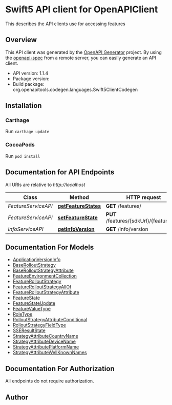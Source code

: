 # Swift5 API client for OpenAPIClient

This describes the API clients use for accessing features

## Overview
This API client was generated by the [OpenAPI Generator](https://openapi-generator.tech) project.  By using the [openapi-spec](https://github.com/OAI/OpenAPI-Specification) from a remote server, you can easily generate an API client.

- API version: 1.1.4
- Package version: 
- Build package: org.openapitools.codegen.languages.Swift5ClientCodegen

## Installation

### Carthage

Run `carthage update`

### CocoaPods

Run `pod install`

## Documentation for API Endpoints

All URIs are relative to *http://localhost*

Class | Method | HTTP request | Description
------------ | ------------- | ------------- | -------------
*FeatureServiceAPI* | [**getFeatureStates**](docs/FeatureServiceAPI.md#getfeaturestates) | **GET** /features/ | 
*FeatureServiceAPI* | [**setFeatureState**](docs/FeatureServiceAPI.md#setfeaturestate) | **PUT** /features/{sdkUrl}/{featureKey} | 
*InfoServiceAPI* | [**getInfoVersion**](docs/InfoServiceAPI.md#getinfoversion) | **GET** /info/version | 


## Documentation For Models

 - [ApplicationVersionInfo](docs/ApplicationVersionInfo.md)
 - [BaseRolloutStrategy](docs/BaseRolloutStrategy.md)
 - [BaseRolloutStrategyAttribute](docs/BaseRolloutStrategyAttribute.md)
 - [FeatureEnvironmentCollection](docs/FeatureEnvironmentCollection.md)
 - [FeatureRolloutStrategy](docs/FeatureRolloutStrategy.md)
 - [FeatureRolloutStrategyAllOf](docs/FeatureRolloutStrategyAllOf.md)
 - [FeatureRolloutStrategyAttribute](docs/FeatureRolloutStrategyAttribute.md)
 - [FeatureState](docs/FeatureState.md)
 - [FeatureStateUpdate](docs/FeatureStateUpdate.md)
 - [FeatureValueType](docs/FeatureValueType.md)
 - [RoleType](docs/RoleType.md)
 - [RolloutStrategyAttributeConditional](docs/RolloutStrategyAttributeConditional.md)
 - [RolloutStrategyFieldType](docs/RolloutStrategyFieldType.md)
 - [SSEResultState](docs/SSEResultState.md)
 - [StrategyAttributeCountryName](docs/StrategyAttributeCountryName.md)
 - [StrategyAttributeDeviceName](docs/StrategyAttributeDeviceName.md)
 - [StrategyAttributePlatformName](docs/StrategyAttributePlatformName.md)
 - [StrategyAttributeWellKnownNames](docs/StrategyAttributeWellKnownNames.md)


## Documentation For Authorization

 All endpoints do not require authorization.


## Author




